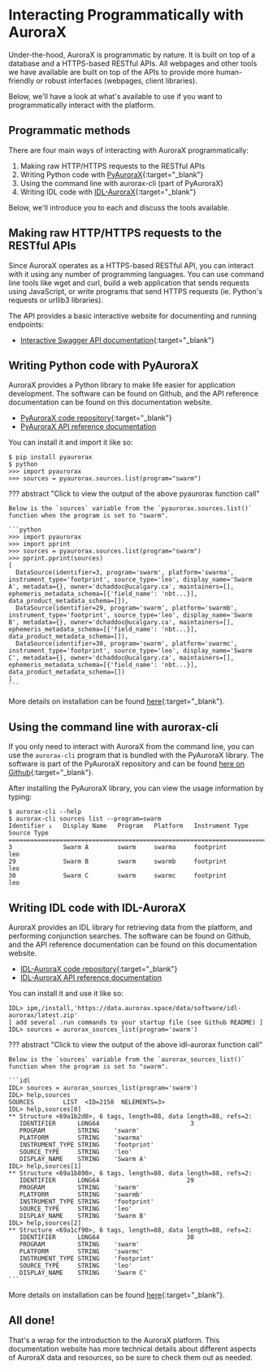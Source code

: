 # Interacting Programmatically with AuroraX

Under-the-hood, AuroraX is programmatic by nature. It is built on top of a database and a HTTPS-based RESTful APIs. All webpages and other tools we have available are built on top of the APIs to provide more human-friendly or robust interfaces (webpages, client libraries).

Below, we'll have a look at what's available to use if you want to programmatically interact with the platform.

## Programmatic methods

There are four main ways of interacting with AuroraX programmatically:

1. Making raw HTTP/HTTPS requests to the RESTful APIs
2. Writing Python code with [PyAuroraX](https://github.com/aurorax-space/pyaurorax){:target="_blank"}
3. Using the command line with aurorax-cli (part of PyAuroraX)
4. Writing IDL code with [IDL-AuroraX](https://github.com/aurorax-space/idl-aurorax){:target="_blank"}

Below, we'll introduce you to each and discuss the tools available.

## Making raw HTTP/HTTPS requests to the RESTful APIs

Since AuroraX operates as a HTTPS-based RESTful API, you can interact with it using any number of programming languages. You can use command line tools like wget and curl, build a web application that sends requests using JavaScript, or write programs that send HTTPS requests (ie. Python's requests or urllib3 libraries).

The API provides a basic interactive website for documenting and running endpoints:

- [Interactive Swagger API documentation](https://api.aurorax.space){:target="_blank"}

## Writing Python code with PyAuroraX

AuroraX provides a Python library to make life easier for application development. The software can be found on Github, and the API reference documentation can be found on this documentation website.

- [PyAuroraX code repository](https://github.com/aurorax-space/pyaurorax){:target="_blank"}
- [PyAuroraX API reference documentation](/code/pyaurorax_api_reference/pyaurorax/)

You can install it and import it like so:

```
$ pip install pyaurorax
$ python
>>> import pyaurorax
>>> sources = pyaurorax.sources.list(program="swarm")
```

??? abstract "Click to view the output of the above pyaurorax function call"

    Below is the `sources` variable from the `pyaurorax.sources.list()` function when the program is set to "swarm".

    ```python
    >>> import pyaurorax
    >>> import pprint
    >>> sources = pyaurorax.sources.list(program="swarm")
    >>> pprint.pprint(sources)
    [
      DataSource(identifier=3, program='swarm', platform='swarma', instrument_type='footprint', source_type='leo', display_name='Swarm A', metadata={}, owner='dchaddoc@ucalgary.ca', maintainers=[], ephemeris_metadata_schema=[{'field_name': 'nbt...}], data_product_metadata_schema=[]),
      DataSource(identifier=29, program='swarm', platform='swarmb', instrument_type='footprint', source_type='leo', display_name='Swarm B', metadata={}, owner='dchaddoc@ucalgary.ca', maintainers=[], ephemeris_metadata_schema=[{'field_name': 'nbt...}], data_product_metadata_schema=[]),
      DataSource(identifier=30, program='swarm', platform='swarmc', instrument_type='footprint', source_type='leo', display_name='Swarm C', metadata={}, owner='dchaddoc@ucalgary.ca', maintainers=[], ephemeris_metadata_schema=[{'field_name': 'nbt...}], data_product_metadata_schema=[])
    ]
    ```

More details on installation can be found [here](https://github.com/aurorax-space/pyaurorax){:target="_blank"}.

## Using the command line with aurorax-cli

If you only need to interact with AuroraX from the command line, you can use the `aurorax-cli` program that is bundled with the PyAuroraX library. The software is part of the PyAuroraX repository and can be found [here on Github](https://github.com/aurorax-space/pyaurorax){:target="_blank"}.

After installing the PyAuroraX library, you can view the usage information by typing:

```
$ aurorax-cli --help
$ aurorax-cli sources list --program=swarm
Identifier ↓   Display Name   Program   Platform   Instrument Type   Source Type
================================================================================
3              Swarm A        swarm     swarma     footprint         leo        
29             Swarm B        swarm     swarmb     footprint         leo        
30             Swarm C        swarm     swarmc     footprint         leo        
```

## Writing IDL code with IDL-AuroraX

AuroraX provides an IDL library for retrieving data from the platform, and performing conjunction searches. The software can be found on Github, and the API reference documentation can be found on this documentation website.

- [IDL-AuroraX code repository](https://github.com/aurorax-space/idl-aurorax){:target="_blank"}
- [IDL-AuroraX API reference documentation](/code/idlaurorax_api_reference/overview)

You can install it and use it like so:

```idl
IDL> ipm,/install,'https://data.aurorax.space/data/software/idl-aurorax/latest.zip'
[ add several .run commands to your startup file (see Github README) ]
IDL> sources = aurorax_sources_list(program='swarm')
```

??? abstract "Click to view the output of the above idl-aurorax function call"

    Below is the `sources` variable from the `aurorax_sources_list()` function when the program is set to "swarm".

    ```idl
    IDL> sources = aurorax_sources_list(program='swarm')
    IDL> help,sources
    SOURCES        LIST  <ID=2158  NELEMENTS=3>
    IDL> help,sources[0]
    ** Structure <69a1b2d0>, 6 tags, length=88, data length=88, refs=2:
       IDENTIFIER      LONG64                         3
       PROGRAM         STRING    'swarm'
       PLATFORM        STRING    'swarma'
       INSTRUMENT_TYPE STRING    'footprint'
       SOURCE_TYPE     STRING    'leo'
       DISPLAY_NAME    STRING    'Swarm A'
    IDL> help,sources[1]
    ** Structure <69a1b890>, 6 tags, length=88, data length=88, refs=2:
       IDENTIFIER      LONG64                        29
       PROGRAM         STRING    'swarm'
       PLATFORM        STRING    'swarmb'
       INSTRUMENT_TYPE STRING    'footprint'
       SOURCE_TYPE     STRING    'leo'
       DISPLAY_NAME    STRING    'Swarm B'
    IDL> help,sources[2]
    ** Structure <69a1cf90>, 6 tags, length=88, data length=88, refs=2:
       IDENTIFIER      LONG64                        30
       PROGRAM         STRING    'swarm'
       PLATFORM        STRING    'swarmc'
       INSTRUMENT_TYPE STRING    'footprint'
       SOURCE_TYPE     STRING    'leo'
       DISPLAY_NAME    STRING    'Swarm C'
    ```

More details on installation can be found [here](https://github.com/aurorax-space/idl-aurorax){:target="_blank"}.

## All done!

That's a wrap for the introduction to the AuroraX platform. This documentation website has more technical details about different aspects of AuroraX data and resources, so be sure to check them out as needed.
